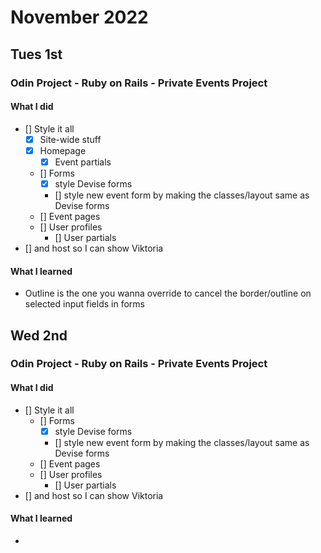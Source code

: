 # November 2022

## Tues 1st
### Odin Project - Ruby on Rails - Private Events Project
#### What I did
- [] Style it all 
  - [x] Site-wide stuff
  - [x] Homepage
    - [x] Event partials
  - [] Forms
    - [x] style Devise forms
    - [] style new event form by making the classes/layout same as Devise forms
  - [] Event pages
  - [] User profiles
    - [] User partials
- [] and host so I can show Viktoria


#### What I learned
- Outline is the one you wanna override to cancel the border/outline on selected input fields in forms


## Wed 2nd
### Odin Project - Ruby on Rails - Private Events Project
#### What I did
- [] Style it all 
  - [] Forms
    - [x] style Devise forms
    - [] style new event form by making the classes/layout same as Devise forms
  - [] Event pages
  - [] User profiles
    - [] User partials
- [] and host so I can show Viktoria


#### What I learned
- 